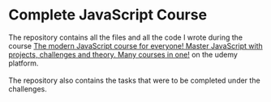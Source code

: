# Complete JavaScript Course
The repository contains all the files and all the code I wrote during the course [The modern JavaScript course for everyone! Master JavaScript with projects, challenges and theory. Many courses in one!](https://www.udemy.com/course/the-complete-javascript-course) on the udemy platform.
<br><br>The repository also contains the tasks that were to be completed under the challenges.
